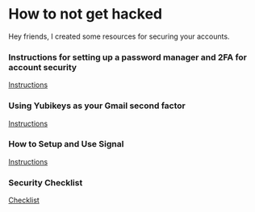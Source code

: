 # How to not get hacked

Hey friends, I created some resources for securing your accounts.

### Instructions for setting up a password manager and 2FA for account security

[Instructions](http://landfish.org/account-security)

### Using Yubikeys as your Gmail second factor

[Instructions](http://landfish.org/yubikeys-for-gmail)

### How to Setup and Use Signal

[Instructions](http://landfish.org/signal-setup)

### Security Checklist

[Checklist](http://landfish.org/security-checklist)
